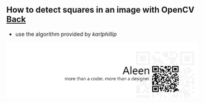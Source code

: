 ## How to detect squares in an image with OpenCV [Back](./qa.md)

- use the algorithm provided by *karlphillip*

<a href="http://aleen42.github.io/" target="_blank" ><img src="./../pic/tail.gif"></a>
